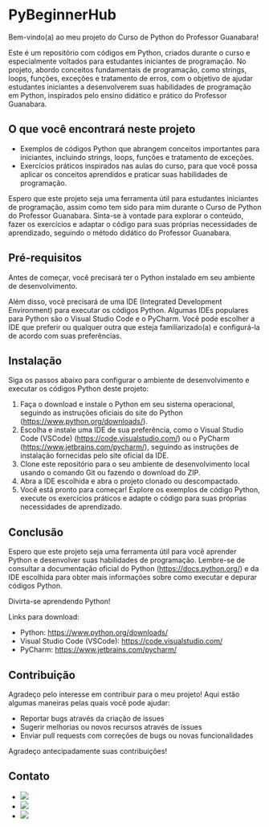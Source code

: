 <h1>PyBeginnerHub</h1>

<p>Bem-vindo(a) ao meu projeto do Curso de Python do Professor Guanabara!</p>
<p>Este é um repositório com códigos em Python, criados durante o curso e especialmente voltados para estudantes iniciantes de programação. No projeto, abordo conceitos fundamentais de programação, como strings, loops, funções, exceções e tratamento de erros, com o objetivo de ajudar estudantes iniciantes a desenvolverem suas habilidades de programação em Python, inspirados pelo ensino didático e prático do Professor Guanabara.</p>

<h2>O que você encontrará neste projeto</h2>

<ul>
  <li>Exemplos de códigos Python que abrangem conceitos importantes para iniciantes, incluindo strings, loops, funções e tratamento de exceções.</li>
  <li>Exercícios práticos inspirados nas aulas do curso, para que você possa aplicar os conceitos aprendidos e praticar suas habilidades de programação.</li>
</ul>

<p>Espero que este projeto seja uma ferramenta útil para estudantes iniciantes de programação, assim como tem sido para mim durante o Curso de Python do Professor Guanabara. Sinta-se à vontade para explorar o conteúdo, fazer os exercícios e adaptar o código para suas próprias necessidades de aprendizado, seguindo o método didático do Professor Guanabara.</p>

<h2>Pré-requisitos</h2>

<p>Antes de começar, você precisará ter o Python instalado em seu ambiente de desenvolvimento.</p>

<p>Além disso, você precisará de uma IDE (Integrated Development Environment) para executar os códigos Python. Algumas IDEs populares para Python são o Visual Studio Code e o PyCharm. Você pode escolher a IDE que preferir ou qualquer outra que esteja familiarizado(a) e configurá-la de acordo com suas preferências.</p>

<h2>Instalação</h2>

<p>Siga os passos abaixo para configurar o ambiente de desenvolvimento e executar os códigos Python deste projeto:</p>

<ol>
  <li>Faça o download e instale o Python em seu sistema operacional, seguindo as instruções oficiais do site do Python (<a href="https://www.python.org/downloads/">https://www.python.org/downloads/</a>).</li>
  <li>Escolha e instale uma IDE de sua preferência, como o Visual Studio Code (VSCode) (<a href="https://code.visualstudio.com/">https://code.visualstudio.com/</a>) ou o PyCharm (<a href="https://www.jetbrains.com/pycharm/">https://www.jetbrains.com/pycharm/</a>), seguindo as instruções de instalação fornecidas pelo site oficial da IDE.</li>
  <li>Clone este repositório para o seu ambiente de desenvolvimento local usando o comando Git ou fazendo o download do ZIP.</li>
  <li>Abra a IDE escolhida e abra o projeto clonado ou descompactado.</li>
  <li>Você está pronto para começar! Explore os exemplos de código Python, execute os exercícios práticos e adapte o código para suas próprias necessidades de aprendizado.</li>
</ol>

<h2>Conclusão</h2>

<p>Espero que este projeto seja uma ferramenta útil para você aprender Python e desenvolver suas habilidades de programação. Lembre-se de consultar a documentação oficial do Python (<a href="https://docs.python.org/">https://docs.python.org/</a>) e da IDE escolhida para obter mais informações sobre como executar e depurar códigos Python.</p>

<p>Divirta-se aprendendo Python!</p>

<p>Links para download:</p>

<ul>
  <li>Python: <a href="https://www.python.org/downloads/">https://www.python.org/downloads/</a></li>
  <li>Visual Studio Code (VSCode): <a href="https://code.visualstudio.com/">https://code.visualstudio.com/</a></li>
  <li>PyCharm: <a href="https://www.jetbrains.com/pycharm/">https://www.jetbrains.com/pycharm/</a></li>
</ul>


<h2>Contribuição</h2>
<p>Agradeço pelo interesse em contribuir para o meu projeto! Aqui estão algumas maneiras pelas quais você pode ajudar:</p>
<ul>
  <li>Reportar bugs através da criação de issues</li>
  <li>Sugerir melhorias ou novos recursos através de issues</li>
  <li>Enviar pull requests com correções de bugs ou novas funcionalidades</li>
</ul>
<p>Agradeço antecipadamente suas contribuições!</p>

<h2>Contato</h2>
<ul>
  <li><a href = "mailto:brunodevs00@gmail.com"><img src="https://img.shields.io/badge/-Gmail-%23333?style=for-the-badge&logo=gmail&logoColor=white"    target="_blank"></a></li>
  <li><a href="https://www.linkedin.com/in/brunombarreto/" target="_blank"><img src="https://img.shields.io/badge/-LinkedIn-%230077B5?style=for-the-badge&logo=linkedin&logoColor=white" target="_blank"></a></li>
  <li><a href="https://www.instagram.com/codingbybruno/" target="_blank"><img src="https://camo.githubusercontent.com/acaa286597b43c96dc02b69b90de15a65c52063e31835b763a061cc815f64bac/68747470733a2f2f696d672e736869656c64732e696f2f62616467652f2d496e7374616772616d2d2532334534343035463f7374796c653d666f722d7468652d6261646765266c6f676f3d696e7374616772616d266c6f676f436f6c6f723d7768697465" target="_blank"></a></li>
</ul>
